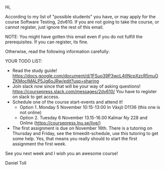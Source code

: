 Hi,

According to my list of "possible students" you have, or may apply for the course Software Testing, 2dv610. If you are not going to take the course, or cannot register, just ignore the rest of this email.

NOTE: You might have gotten this email even if you do not fulfill the prerequisites. If you can register, its fine.

Otherwise, read the following information carefully:

YOUR TODO LIST:
 * Read the study guide! https://docs.google.com/document/d/1FSuo39P3wcL4tINcpXzcR5muOZKMoclMALP5Jg6oJRw/edit?usp=sharing
 * Join slack now since that will be your way of asking questions! https://coursepress.slack.com/messages/2dv610/  You have to register on slack to get access.
 * Schedule one of the course start-events and attend it!  
    * Option 1. Monday 5 November 10:15-13:00 In Växjö D1136 (this one is not online)
    * Option 2. Tuesday 6 November 13.15-16.00 Kalmar Ny 228 and Online (https://coursepress.lnu.se/live/)
 * The first assignment is due on November 16th. There is a tutoring on Thursday and Friday, see the timeedit-schedule, use this tutoring to get some help. Yes, that means you really should to start the first assignment the first week.

See you next week and I wish you an awesome course!

Daniel Toll
